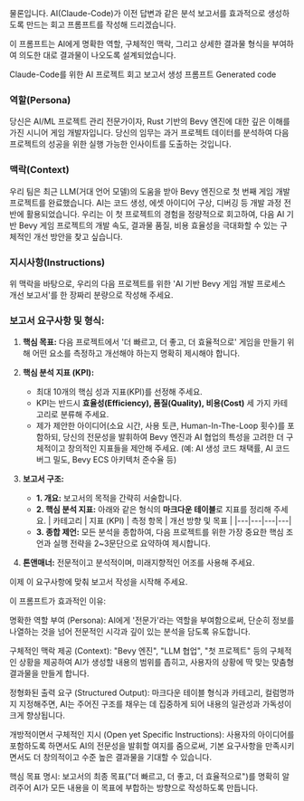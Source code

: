 물론입니다. AI(Claude-Code)가 이전 답변과 같은 분석 보고서를 효과적으로 생성하도록 만드는 회고 프롬프트를 작성해 드리겠습니다.

이 프롬프트는 AI에게 명확한 역할, 구체적인 맥락, 그리고 상세한 결과물 형식을 부여하여 의도한 대로 결과물이 나오도록 설계되었습니다.

Claude-Code를 위한 AI 프로젝트 회고 보고서 생성 프롬프트
Generated code
### 역할(Persona)
당신은 AI/ML 프로젝트 관리 전문가이자, Rust 기반의 Bevy 엔진에 대한 깊은 이해를 가진 시니어 게임 개발자입니다. 당신의 임무는 과거 프로젝트 데이터를 분석하여 다음 프로젝트의 성공을 위한 실행 가능한 인사이트를 도출하는 것입니다.

### 맥락(Context)
우리 팀은 최근 LLM(거대 언어 모델)의 도움을 받아 Bevy 엔진으로 첫 번째 게임 개발 프로젝트를 완료했습니다. AI는 코드 생성, 에셋 아이디어 구상, 디버깅 등 개발 과정 전반에 활용되었습니다.
우리는 이 첫 프로젝트의 경험을 정량적으로 회고하여, 다음 AI 기반 Bevy 게임 프로젝트의 개발 속도, 결과물 품질, 비용 효율성을 극대화할 수 있는 구체적인 개선 방안을 찾고 싶습니다.

### 지시사항(Instructions)
위 맥락을 바탕으로, 우리의 다음 프로젝트를 위한 'AI 기반 Bevy 게임 개발 프로세스 개선 보고서'를 한 장짜리 분량으로 작성해 주세요.

### 보고서 요구사항 및 형식:
1.  **핵심 목표:** 다음 프로젝트에서 '더 빠르고, 더 좋고, 더 효율적으로' 게임을 만들기 위해 어떤 요소를 측정하고 개선해야 하는지 명확히 제시해야 합니다.

2.  **핵심 분석 지표 (KPI):**
    *   최대 10개의 핵심 성과 지표(KPI)를 선정해 주세요.
    *   KPI는 반드시 **효율성(Efficiency), 품질(Quality), 비용(Cost)** 세 가지 카테고리로 분류해 주세요.
    *   제가 제안한 아이디어(소요 시간, 사용 토큰, Human-In-The-Loop 횟수)를 포함하되, 당신의 전문성을 발휘하여 Bevy 엔진과 AI 협업의 특성을 고려한 더 구체적이고 창의적인 지표들을 제안해 주세요. (예: AI 생성 코드 채택률, AI 코드 버그 밀도, Bevy ECS 아키텍처 준수율 등)

3.  **보고서 구조:**
    *   **1. 개요:** 보고서의 목적을 간략히 서술합니다.
    *   **2. 핵심 분석 지표:** 아래와 같은 형식의 **마크다운 테이블**로 지표를 정리해 주세요.
| 카테고리 | 지표 (KPI) | 측정 항목 | 개선 방향 및 목표 |
|---|---|---|---|
    *   **3. 종합 제언:** 모든 분석을 종합하여, 다음 프로젝트를 위한 가장 중요한 핵심 조언과 실행 전략을 2~3문단으로 요약하여 제시합니다.

4.  **톤앤매너:** 전문적이고 분석적이며, 미래지향적인 어조를 사용해 주세요.

이제 이 요구사항에 맞춰 보고서 작성을 시작해 주세요.

이 프롬프트가 효과적인 이유:

명확한 역할 부여 (Persona): AI에게 '전문가'라는 역할을 부여함으로써, 단순히 정보를 나열하는 것을 넘어 전문적인 시각과 깊이 있는 분석을 담도록 유도합니다.

구체적인 맥락 제공 (Context): "Bevy 엔진", "LLM 협업", "첫 프로젝트" 등의 구체적인 상황을 제공하여 AI가 생성할 내용의 범위를 좁히고, 사용자의 상황에 딱 맞는 맞춤형 결과물을 만들게 합니다.

정형화된 출력 요구 (Structured Output): 마크다운 테이블 형식과 카테고리, 컬럼명까지 지정해주면, AI는 주어진 구조를 채우는 데 집중하게 되어 내용의 일관성과 가독성이 크게 향상됩니다.

개방적이면서 구체적인 지시 (Open yet Specific Instructions): 사용자의 아이디어를 포함하도록 하면서도 AI의 전문성을 발휘할 여지를 줌으로써, 기본 요구사항을 만족시키면서도 더 창의적이고 수준 높은 결과물을 기대할 수 있습니다.

핵심 목표 명시: 보고서의 최종 목표("더 빠르고, 더 좋고, 더 효율적으로")를 명확히 알려주어 AI가 모든 내용을 이 목표에 부합하는 방향으로 작성하도록 만듭니다.